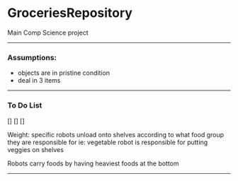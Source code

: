 # GroceriesRepository
Main Comp Science project

---

### Assumptions: ###
- objects are in pristine condition
- deal in 3 items

---

### To Do List ###
[]
[]
[]

Weight: specific robots unload onto shelves according to what food group
they are responsible for
ie: vegetable robot is responsible for putting veggies on shelves

Robots carry foods by having heaviest foods at the bottom

---
